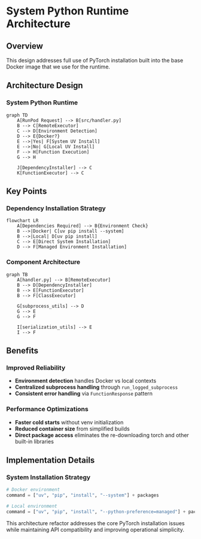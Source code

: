# System Python Runtime Architecture

## Overview

This design addresses full use of PyTorch installation built into the base Docker image that we use for the runtime.

## Architecture Design

### System Python Runtime

```mermaid
graph TD
    A[RunPod Request] --> B[src/handler.py]
    B --> C[RemoteExecutor]
    C --> D[Environment Detection]
    D --> E{Docker?}
    E -->|Yes| F[System UV Install]
    E -->|No| G[Local UV Install]
    F --> H[Function Execution]
    G --> H

    J[DependencyInstaller] --> C
    K[FunctionExecutor] --> C
```

## Key Points


### Dependency Installation Strategy

```mermaid
flowchart LR
    A[Dependencies Required] --> B{Environment Check}
    B -->|Docker| C[uv pip install --system]
    B -->|Local| D[uv pip install]
    C --> E[Direct System Installation]
    D --> F[Managed Environment Installation]
```

### Component Architecture

```mermaid
graph TB
    A[handler.py] --> B[RemoteExecutor]
    B --> D[DependencyInstaller]
    B --> E[FunctionExecutor]
    B --> F[ClassExecutor]

    G[subprocess_utils] --> D
    G --> E
    G --> F

    I[serialization_utils] --> E
    I --> F
```

## Benefits

### Improved Reliability
- **Environment detection** handles Docker vs local contexts
- **Centralized subprocess handling** through `run_logged_subprocess`
- **Consistent error handling** via `FunctionResponse` pattern

### Performance Optimizations
- **Faster cold starts** without venv initialization
- **Reduced container size** from simplified builds
- **Direct package access** eliminates the re-downloading torch and other built-in libraries

## Implementation Details

### System Installation Strategy
```python
# Docker environment
command = ["uv", "pip", "install", "--system"] + packages

# Local environment
command = ["uv", "pip", "install", "--python-preference=managed"] + packages
```

This architecture refactor addresses the core PyTorch installation issues while maintaining API compatibility and improving operational simplicity.
